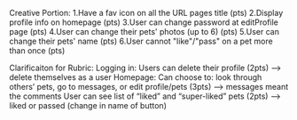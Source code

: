Creative Portion:
1.Have a fav icon on all the URL pages title (pts)
2.Display profile info on homepage (pts)
3.User can change password at editProfile page (pts)
4.User can change their pets' photos (up to 6) (pts)
5.User can change their pets' name (pts)
6.User cannot "like"/"pass" on a pet more than once (pts)

Clarificaiton for Rubric:
Logging in:
Users can delete their profile (2pts)
--> delete themselves as a user
Homepage:
Can choose to: look through others’ pets, go to messages, or edit profile/pets (3pts) 
--> messages meant the comments
User can see list of “liked” and “super-liked” pets (2pts)
--> liked or passed (change in name of button)



